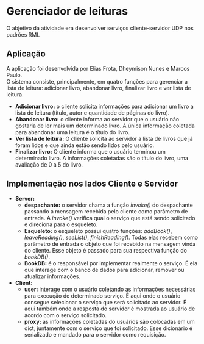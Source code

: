 # Gerenciador de leituras
O abjetivo da atividade era desenvolver serviços cliente-servidor UDP nos padrões RMI.

## Aplicação
A aplicação foi desenvolvida por Elias Frota, Dheymison Nunes e Marcos Paulo. <br>
O sistema consiste, principalmente, em quatro funções para gerenciar a
lista de leitura: adicionar livro, abandonar livro, finalizar livro e ver lista de
leitura. <br>
<ul>
  <li>
  <strong>Adicionar livro:</strong> o cliente solicita informações para adicionar um
  livro a lista de leitura (título, autor e quantidade de páginas do
  livro).
  </li>
  <li>
  <strong>Abandonar livro:</strong> o cliente informa ao servidor que o usuário não
  gostaria de ler mais um determinado livro. A única informação
  coletada para abandonar uma leitura é o título do livro.
  </li>
  <li>
  <strong>Ver lista de leitura:</strong> O cliente solicita ao servidor a lista de livros
  que já foram lidos e que ainda estão sendo lidos pelo usuário.
  </li>
  <li>
  <strong>Finalizar livro:</strong> O cliente informa que o usuário terminou um
  determinado livro. A informações coletadas são o título do livro,
  uma avaliação de 0 a 5 do livro.
  </li>
</ul>

## Implementação nos lados Cliente e Servidor

<ul>
  <li>
    <strong>Server:</strong>
    <ul>
      <li>
        <strong>despachante:</strong> o servidor chama a função <em>invoke()</em> do
        despachante passando a mensagem recebida pelo cliente
        como parâmetro de entrada. A <em>invoke()</em> verifica qual o
        serviço que está sendo solicitado e direciona para o
        esqueleto.
      </li>
      <li>
        <strong>Esqueleto:</strong> o esqueleto possui quatro funções: <em>addBook()</em>,
        <em>leaveReading()</em>, <em>seeList()</em>, <em>finishReading()</em>. Todas elas
        recebem como parâmetro de entrada o objeto que foi
        recebido na mensagem vinda do cliente. Esse objeto é
        passado para sua respectiva função do <em>bookDB()</em>.
      </li>
      <li>
        <strong>BookDB:</strong> é o responsável por implementar realmente o
        serviço. É ela que interage com o banco de dados para
        adicionar, remover ou atualizar informações.
      </li>
    </ul>
  </li>
  <li>
    <strong>Client:</strong>
    <ul>
      <li>
        <strong>user:</strong> interage com o usuário coletando as informações
        necessárias para execução de determinado serviço. É aqui
        onde o usuário consegue selecionar o serviço que será
        solicitado ao servidor. É aqui também onde a resposta do
        servidor é mostrada ao usuário de acordo com o serviço
        solicitado.
      </li>
      <li>
        <strong>proxy:</strong> as informações coletadas do usuários são colocadas
        em um dict, juntamente com o serviço que foi solicitado. Esse dicionário é serializado e mandado para o servidor
        como requisição.
      </li>
    </ul>
  </li>
</ul>
